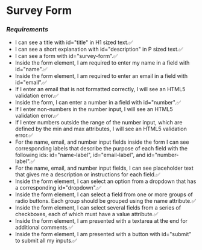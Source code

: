 # Survey Form

### *Requirements* 
  - I can see a title with id="title" in H1 sized text.✅
  - I can see a short explanation with id="description" in P sized text.✅
  - I can see a form with id="survey-form".✅
  - Inside the form element, I am required to enter my name in a field with id="name".✅
  - Inside the form element, I am required to enter an email in a field with id="email".✅
  - If I enter an email that is not formatted correctly, I will see an HTML5 validation error.✅
  - Inside the form, I can enter a number in a field with id="number".✅
  - If I enter non-numbers in the number input, I will see an HTML5 validation error.✅
  - If I enter numbers outside the range of the number input, which are defined by the min and max attributes, I will see an HTML5 validation error.✅
  - For the name, email, and number input fields inside the form I can see corresponding labels that describe the purpose of each field with the following ids: id="name-label", id="email-label", and id="number-label".✅
  - For the name, email, and number input fields, I can see placeholder text that gives me a description or instructions for each field.✅
  - Inside the form element, I can select an option from a dropdown that has a corresponding id="dropdown".✅
  - Inside the form element, I can select a field from one or more groups of radio buttons. Each group should be grouped using the name attribute.✅
  - Inside the form element, I can select several fields from a series of checkboxes, each of which must have a value attribute.✅
  - Inside the form element, I am presented with a textarea at the end for additional comments.✅
  - Inside the form element, I am presented with a button with id="submit" to submit all my inputs.✅

